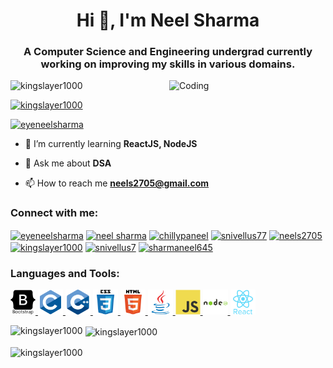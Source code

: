 <h1 align="center">Hi 👋, I'm Neel Sharma</h1>
<h3 align="center">A Computer Science and Engineering undergrad currently working on improving my skills in various domains.</h3>
<img align="right" alt="Coding" width="250" src="https://camo.githubusercontent.com/5ddf73ad3a205111cf8c686f687fc216c2946a75005718c8da5b837ad9de78c9/68747470733a2f2f7468756d62732e6766796361742e636f6d2f4576696c4e657874446576696c666973682d736d616c6c2e676966">

<p align="left"> <img src="https://komarev.com/ghpvc/?username=kingslayer1000&label=Profile%20views&color=0e75b6&style=flat" alt="kingslayer1000" /> </p>

<p align="left"> <a href="https://github.com/ryo-ma/github-profile-trophy"><img src="https://github-profile-trophy.vercel.app/?username=kingslayer1000" alt="kingslayer1000" width="500" /></a> </p>

<p align="left"> <a href="https://twitter.com/eyeneelsharma" target="blank"><img src="https://img.shields.io/twitter/follow/eyeneelsharma?logo=twitter&style=for-the-badge" alt="eyeneelsharma" /></a> </p>

- 🌱 I’m currently learning **ReactJS, NodeJS**

- 💬 Ask me about **DSA**

- 📫 How to reach me **neels2705@gmail.com**

<h3 align="left">Connect with me:</h3>
<p align="left">
<a href="https://twitter.com/eyeneelsharma" target="blank"><img align="center" src="https://raw.githubusercontent.com/rahuldkjain/github-profile-readme-generator/master/src/images/icons/Social/twitter.svg" alt="eyeneelsharma" height="30" width="40" /></a>
<a href="https://linkedin.com/in/neel sharma" target="blank"><img align="center" src="https://raw.githubusercontent.com/rahuldkjain/github-profile-readme-generator/master/src/images/icons/Social/linked-in-alt.svg" alt="neel sharma" height="30" width="40" /></a>
<a href="https://instagram.com/chillypaneel" target="blank"><img align="center" src="https://raw.githubusercontent.com/rahuldkjain/github-profile-readme-generator/master/src/images/icons/Social/instagram.svg" alt="chillypaneel" height="30" width="40" /></a>
<a href="https://www.codechef.com/users/snivellus77" target="blank"><img align="center" src="https://cdn.jsdelivr.net/npm/simple-icons@3.1.0/icons/codechef.svg" alt="snivellus77" height="30" width="40" /></a>
<a href="https://www.hackerrank.com/neels2705" target="blank"><img align="center" src="https://raw.githubusercontent.com/rahuldkjain/github-profile-readme-generator/master/src/images/icons/Social/hackerrank.svg" alt="neels2705" height="30" width="40" /></a>
<a href="https://codeforces.com/profile/kingslayer1000" target="blank"><img align="center" src="https://raw.githubusercontent.com/rahuldkjain/github-profile-readme-generator/master/src/images/icons/Social/codeforces.svg" alt="kingslayer1000" height="30" width="40" /></a>
<a href="https://www.leetcode.com/snivellus7" target="blank"><img align="center" src="https://raw.githubusercontent.com/rahuldkjain/github-profile-readme-generator/master/src/images/icons/Social/leet-code.svg" alt="snivellus7" height="30" width="40" /></a>
<a href="https://auth.geeksforgeeks.org/user/sharmaneel645" target="blank"><img align="center" src="https://raw.githubusercontent.com/rahuldkjain/github-profile-readme-generator/master/src/images/icons/Social/geeks-for-geeks.svg" alt="sharmaneel645" height="30" width="40" /></a>
</p>

<h3 align="left">Languages and Tools:</h3>
<p align="left"> <a href="https://getbootstrap.com" target="_blank" rel="noreferrer"> <img src="https://raw.githubusercontent.com/devicons/devicon/master/icons/bootstrap/bootstrap-plain-wordmark.svg" alt="bootstrap" width="40" height="40"/> </a> <a href="https://www.cprogramming.com/" target="_blank" rel="noreferrer"> <img src="https://raw.githubusercontent.com/devicons/devicon/master/icons/c/c-original.svg" alt="c" width="40" height="40"/> </a> <a href="https://www.w3schools.com/cpp/" target="_blank" rel="noreferrer"> <img src="https://raw.githubusercontent.com/devicons/devicon/master/icons/cplusplus/cplusplus-original.svg" alt="cplusplus" width="40" height="40"/> </a> <a href="https://www.w3schools.com/css/" target="_blank" rel="noreferrer"> <img src="https://raw.githubusercontent.com/devicons/devicon/master/icons/css3/css3-original-wordmark.svg" alt="css3" width="40" height="40"/> </a> <a href="https://www.w3.org/html/" target="_blank" rel="noreferrer"> <img src="https://raw.githubusercontent.com/devicons/devicon/master/icons/html5/html5-original-wordmark.svg" alt="html5" width="40" height="40"/> </a> <a href="https://www.java.com" target="_blank" rel="noreferrer"> <img src="https://raw.githubusercontent.com/devicons/devicon/master/icons/java/java-original.svg" alt="java" width="40" height="40"/> </a> <a href="https://developer.mozilla.org/en-US/docs/Web/JavaScript" target="_blank" rel="noreferrer"> <img src="https://raw.githubusercontent.com/devicons/devicon/master/icons/javascript/javascript-original.svg" alt="javascript" width="40" height="40"/> </a> <a href="https://nodejs.org" target="_blank" rel="noreferrer"> <img src="https://raw.githubusercontent.com/devicons/devicon/master/icons/nodejs/nodejs-original-wordmark.svg" alt="nodejs" width="40" height="40"/> </a> <a href="https://reactjs.org/" target="_blank" rel="noreferrer"> <img src="https://raw.githubusercontent.com/devicons/devicon/master/icons/react/react-original-wordmark.svg" alt="react" width="40" height="40"/> </a> </p>

<p><img align="left" src="https://github-readme-stats.vercel.app/api/top-langs?username=kingslayer1000&show_icons=true&locale=en&layout=compact" alt="kingslayer1000" /></p>

<p>&nbsp;<img align="center" src="https://github-readme-stats.vercel.app/api?username=kingslayer1000&show_icons=true&locale=en" alt="kingslayer1000" /></p>

<p><img align="center" src="https://github-readme-streak-stats.herokuapp.com/?user=kingslayer1000&" alt="kingslayer1000" /></p>
